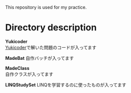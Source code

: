 This repository is used for my practice.

# Directory description
**Yukicoder**  
[Yukicoder](https://yukicoder.me/)で解いた問題のコードが入ってます

**MadeBat**
自作バッチが入ってます

**MadeClass**  
自作クラスが入ってます

**LINQStudySet**
LINQを学習するのに使ったものが入ってます  
